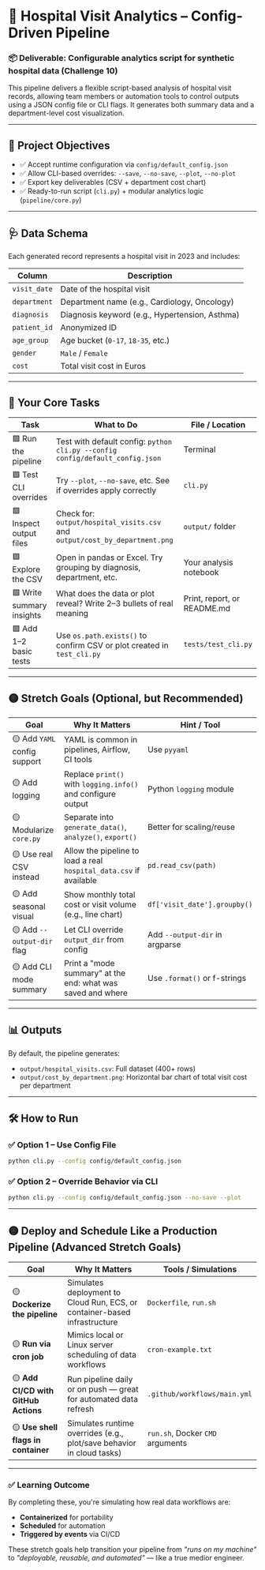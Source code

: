 # 🏥 Hospital Visit Analytics – Config-Driven Pipeline

### 📦 Deliverable: Configurable analytics script for synthetic hospital data (Challenge 10)

This pipeline delivers a flexible script-based analysis of hospital visit records, allowing team members or automation tools to control outputs using a JSON config file or CLI flags. It generates both summary data and a department-level cost visualization.

---

## 🎯 Project Objectives

- ✅ Accept runtime configuration via `config/default_config.json`
- ✅ Allow CLI-based overrides: `--save`, `--no-save`, `--plot`, `--no-plot`
- ✅ Export key deliverables (CSV + department cost chart)
- ✅ Ready-to-run script (`cli.py`) + modular analytics logic (`pipeline/core.py`)

---

## 🩺 Data Schema

Each generated record represents a hospital visit in 2023 and includes:

| Column       | Description                                  |
|--------------|----------------------------------------------|
| `visit_date` | Date of the hospital visit                   |
| `department` | Department name (e.g., Cardiology, Oncology) |
| `diagnosis`  | Diagnosis keyword (e.g., Hypertension, Asthma)|
| `patient_id` | Anonymized ID                                |
| `age_group`  | Age bucket (`0-17`, `18-35`, etc.)            |
| `gender`     | `Male` / `Female`                            |
| `cost`       | Total visit cost in Euros                    |

---

## 🧩 Your Core Tasks

| Task                                     | What to Do                                                           | File / Location               |
|------------------------------------------|----------------------------------------------------------------------|-------------------------------|
| 🟩 Run the pipeline                      | Test with default config: `python cli.py --config config/default_config.json` | Terminal                      |
| 🟩 Test CLI overrides                   | Try `--plot`, `--no-save`, etc. See if overrides apply correctly     | `cli.py`                      |
| 🟩 Inspect output files                 | Check for: `output/hospital_visits.csv` and `output/cost_by_department.png` | `output/` folder              |
| 🟩 Explore the CSV                      | Open in pandas or Excel. Try grouping by diagnosis, department, etc. | Your analysis notebook        |
| 🟩 Write summary insights               | What does the data or plot reveal? Write 2–3 bullets of real meaning | Print, report, or README.md   |
| 🟩 Add 1–2 basic tests                  | Use `os.path.exists()` to confirm CSV or plot created in `test_cli.py` | `tests/test_cli.py`          |

---

## 🟡 Stretch Goals (Optional, but Recommended)

| Goal                          | Why It Matters                                                       | Hint / Tool                     |
|-------------------------------|------------------------------------------------------------------------|----------------------------------|
| 🟡 Add `YAML` config support  | YAML is common in pipelines, Airflow, CI tools                         | Use `pyyaml`                    |
| 🟡 Add logging                | Replace `print()` with `logging.info()` and configure output           | Python `logging` module         |
| 🟡 Modularize `core.py`       | Separate into `generate_data()`, `analyze()`, `export()`               | Better for scaling/reuse        |
| 🟡 Use real CSV instead       | Allow the pipeline to load a real `hospital_data.csv` if available     | `pd.read_csv(path)`             |
| 🟡 Add seasonal visual        | Show monthly total cost or visit volume (e.g., line chart)             | `df['visit_date'].groupby()`    |
| 🟡 Add `--output-dir` flag    | Let CLI override `output_dir` from config                              | Add `--output-dir` in argparse  |
| 🟡 Add CLI mode summary       | Print a "mode summary" at the end: what was saved and where            | Use `.format()` or f-strings    |

---

## 📊 Outputs

By default, the pipeline generates:

- `output/hospital_visits.csv`: Full dataset (400+ rows)
- `output/cost_by_department.png`: Horizontal bar chart of total visit cost per department

---

## 🛠️ How to Run

### ✅ Option 1 – Use Config File
```bash
python cli.py --config config/default_config.json
```

### ✅ Option 2 – Override Behavior via CLI
```bash
python cli.py --config config/default_config.json --no-save --plot
```

---

## 🟡 Deploy and Schedule Like a Production Pipeline (Advanced Stretch Goals)

| Goal                                | Why It Matters                                                           | Tools / Simulations              |
|-------------------------------------|---------------------------------------------------------------------------|----------------------------------|
| 🟡 **Dockerize the pipeline**       | Simulates deployment to Cloud Run, ECS, or container-based infrastructure | `Dockerfile`, `run.sh`           |
| 🟡 **Run via cron job**             | Mimics local or Linux server scheduling of data workflows                | `cron-example.txt`               |
| 🟡 **Add CI/CD with GitHub Actions**| Run pipeline daily or on push — great for automated data refresh         | `.github/workflows/main.yml`     |
| 🟡 **Use shell flags in container** | Simulates runtime overrides (e.g., plot/save behavior in cloud tasks)    | `run.sh`, Docker `CMD` arguments |

---

### ✅ Learning Outcome
By completing these, you're simulating how real data workflows are:

- **Containerized** for portability
- **Scheduled** for automation
- **Triggered by events** via CI/CD

These stretch goals help transition your pipeline from *"runs on my machine"* to *"deployable, reusable, and automated"* — like a true medior engineer.

